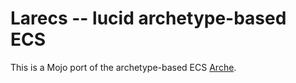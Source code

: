 # Larecs -- lucid archetype-based ECS

This is a Mojo port of the archetype-based ECS [Arche](https://github.com/mlange-42/arche).
